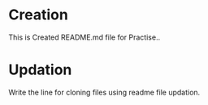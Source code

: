 # Creation
This is Created README.md file for Practise..
# Updation
Write the line for cloning files using readme file updation.